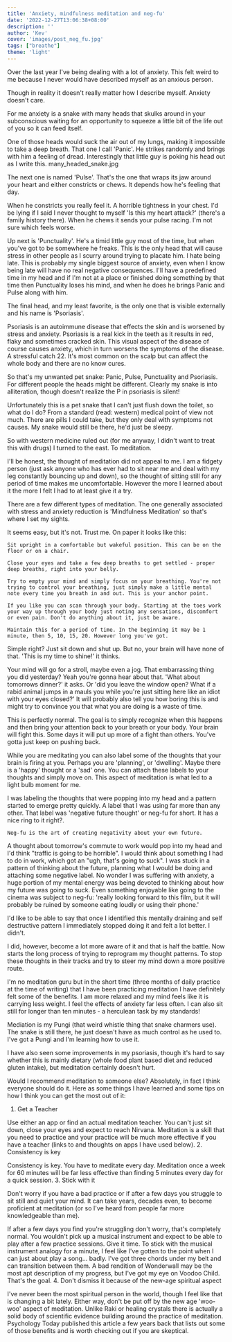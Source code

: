 ```yaml
---
title: 'Anxiety, mindfulness meditation and neg-fu'
date: '2022-12-27T13:06:38+08:00'
description: ''
author: 'Kev'
cover: 'images/post_neg_fu.jpg'
tags: ["breathe"]
theme: 'light'
---
```

Over the last year I've being dealing with a lot of anxiety. This felt weird to me because I never would have described myself as an anxious person.

Though in reality it doesn't really matter how I describe myself. Anxiety doesn't care.

For me anxiety is a snake with many heads that skulks around in your subconscious waiting for an opportunity to squeeze a little bit of the life out of you so it can feed itself.

One of those heads would suck the air out of my lungs, making it impossible to take a deep breath. That one I call 'Panic'. He strikes randomly and brings with him a feeling of dread. Interestingly that little guy is poking his head out as I write this.
many_headed_snake.jpg

The next one is named 'Pulse'. That's the one that wraps its jaw around your heart and either constricts or chews. It depends how he's feeling that day.

When he constricts you really feel it. A horrible tightness in your chest. I'd be lying if I said I never thought to myself 'Is this my heart attack?' (there's a family history there). When he chews it sends your pulse racing. I'm not sure which feels worse.

Up next is 'Punctuality'. He's a timid little guy most of the time, but when you've got to be somewhere he freaks.  This is the only head that will cause stress in other people as I scurry around trying to placate him. I hate being late. This is probably my single biggest source of anxiety, even when I know being late will have no real negative consequences. I'll have a predefined time in my head and if I'm not at a place or finished doing something by that time then Punctuality loses his mind, and when he does he brings Panic and Pulse along with him.

The final head, and my least favorite, is the only one that is visible externally and his name is 'Psoriasis'.

Psoriasis is an autoimmune disease that effects the skin and is worsened by stress and anxiety. Psoriasis is a real kick in the teeth as it results in red, flaky and sometimes cracked skin. This visual aspect of the disease of course causes anxiety, which in turn worsens the symptoms of the disease. A stressful catch 22. It's most common on the scalp but can affect the whole body and there are no know cures.

So that's my unwanted pet snake: Panic, Pulse, Punctuality and Psoriasis. For different people the heads might be different. Clearly my snake is into alliteration, though doesn't realize the P in psoriasis is silent!

Unfortunately this is a pet snake that I can't just flush down the toilet, so what do I do? From a standard (read: western) medical point of view not much. There are pills I could take, but they only deal with symptoms not causes. My snake would still be there, he'd just be sleepy.

So with western medicine ruled out (for me anyway, I didn't want to treat this with drugs) I turned to the east. To meditation.

I'll be honest, the thought of meditation did not appeal to me. I am a fidgety person (just ask anyone who has ever had to sit near me and deal with my leg constantly bouncing up and down), so the thought of sitting still for any period of time makes me uncomfortable. However the more I learned about it the more I felt I had to at least give it a try.

There are a few different types of meditation. The one generally associated with stress and anxiety reduction is 'Mindfulness Meditation' so that's where I set my sights.

It seems easy, but it's not. Trust me. On paper it looks like this:

    Sit upright in a comfortable but wakeful position. This can be on the floor or on a chair.

    Close your eyes and take a few deep breaths to get settled - proper deep breaths, right into your belly.

    Try to empty your mind and simply focus on your breathing. You're not trying to control your breathing, just simply make a little mental note every time you breath in and out. This is your anchor point.

    If you like you can scan through your body. Starting at the toes work your way up through your body just noting any sensations, discomfort or even pain. Don't do anything about it, just be aware.

    Maintain this for a period of time. In the beginning it may be 1 minute, then 5, 10, 15, 20. However long you've got.

Simple right? Just sit down and shut up. But no, your brain will have none of that. 'This is my time to shine!' it thinks.

Your mind will go for a stroll, maybe even a jog. That embarrassing thing you did yesterday? Yeah you're gonna hear about that. 'What about tomorrows dinner?' it asks. Or 'did you leave the window open? What if a rabid animal jumps in a mauls you while you're just sitting here like an idiot with your eyes closed?' It will probably also tell you how boring this is and might try to convince you that what you are doing is a waste of time.

This is perfectly normal. The goal is to simply recognize when this happens and then bring your attention back to your breath or your body. Your brain will fight this. Some days it will put up more of a fight than others. You've gotta just keep on pushing back.

While you are meditating you can also label some of the thoughts that your brain is firing at you. Perhaps you are 'planning', or 'dwelling'. Maybe there is a 'happy' thought or a 'sad' one. You can attach these labels to your thoughts and simply move on. This aspect of meditation is what led to a light bulb moment for me.

I was labeling the thoughts that were popping into my head and a pattern started to emerge pretty quickly. A label that I was using far more than any other. That label was 'negative future thought' or neg-fu for short. It has a nice ring to it right?.

    Neg-fu is the art of creating negativity about your own future.

A thought about tomorrow's commute to work would pop into my head and I'd think "traffic is going to be horrible". I would think about something I had to do in work, which got an "ugh, that's going to suck". I was stuck in a pattern of thinking about the future, planning what I would be doing and attaching some negative label. No wonder I was suffering with anxiety, a huge portion of my mental energy was being devoted to thinking about how my future was going to suck. Even something enjoyable like going to the cinema was subject to neg-fu: 'really looking forward to this film, but it will probably be ruined by someone eating loudly or using their phone.'

I'd like to be able to say that once I identified this mentally draining and self destructive pattern I immediately stopped doing it and felt a lot better. I didn't.

I did, however, become a lot more aware of it and that is half the battle. Now starts the long process of trying to reprogram my thought patterns. To stop these thoughts in their tracks and try to steer my mind down a more positive route.

I'm no meditation guru but in the short time (three months of daily practice at the time of writing) that I have been practicing meditation I have definitely felt some of the benefits. I am more relaxed and my mind feels like it is carrying less weight. I feel the effects of anxiety far less often. I can also sit still for longer than ten minutes - a herculean task by my standards!

Mediation is my Pungi (that weird whistle thing that snake charmers use). The snake is still there, he just doesn't have as much control as he used to. I've got a Pungi and I'm learning how to use it.

I have also seen some improvements in my psoriasis, though it's hard to say whether this is mainly dietary (whole food plant based diet and reduced gluten intake), but meditation certainly doesn't hurt.

Would I recommend meditation to someone else? Absolutely, in fact I think everyone should do it. Here as some things I have learned and some tips on how I think you can get the most out of it:
1. Get a Teacher

Use either an app or find an actual meditation teacher. You can't just sit down, close your eyes and expect to reach Nirvana. Meditation is a skill that you need to practice and your practice will be much more effective if you have a teacher (links to and thoughts on apps I have used below).
2. Consistency is key

Consistency is key. You have to meditate every day. Meditation once a week for 60 minutes will be far less effective than finding 5 minutes every day for a quick session.
3. Stick with it

Don't worry if you have a bad practice or if after a few days you struggle to sit still and quiet your mind. It can take years, decades even, to become proficient at meditation (or so I've heard from people far more knowledgeable than me).

If after a few days you find you're struggling don't worry, that's completely normal. You wouldn't pick up a musical instrument and expect to be able to play after a few practice sessions. Give it time. To stick with the musical instrument analogy for a minute, I feel like I've gotten to the point when I can just about play a song... badly. I've got three chords under my belt and can transition between them. A bad rendition of Wonderwall may be the most apt description of my progress, but I've got my eye on Voodoo Child. That's the goal.
4. Don't dismiss it because of the new-age spiritual aspect

I've never been the most spiritual person in the world, though I feel like that is changing a bit lately. Either way, don't be put off by the new age 'woo-woo' aspect of meditation. Unlike Raki or healing crystals there is actually a solid body of scientific evidence building around the practice of meditation. Psychology Today published this article a few years back that lists out some of those benefits and is worth checking out if you are skeptical.